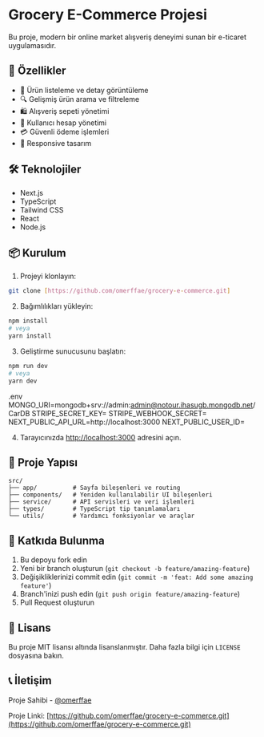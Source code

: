 # Grocery E-Commerce Projesi

Bu proje, modern bir online market alışveriş deneyimi sunan bir e-ticaret uygulamasıdır.

## 🚀 Özellikler

- 🛒 Ürün listeleme ve detay görüntüleme
- 🔍 Gelişmiş ürün arama ve filtreleme
- 🛍️ Alışveriş sepeti yönetimi
- 👤 Kullanıcı hesap yönetimi
- 💳 Güvenli ödeme işlemleri
- 📱 Responsive tasarım

## 🛠️ Teknolojiler

- Next.js
- TypeScript
- Tailwind CSS
- React
- Node.js

## 📦 Kurulum

1. Projeyi klonlayın:
```bash
git clone [https://github.com/omerffae/grocery-e-commerce.git]
```

2. Bağımlılıkları yükleyin:
```bash
npm install
# veya
yarn install
```

3. Geliştirme sunucusunu başlatın:
```bash
npm run dev
# veya
yarn dev
```
.env
MONGO_URI=mongodb+srv://admin:admin@notour.ihasugb.mongodb.net/CarDB
STRIPE_SECRET_KEY=
STRIPE_WEBHOOK_SECRET=
NEXT_PUBLIC_API_URL=http://localhost:3000
NEXT_PUBLIC_USER_ID=

4. Tarayıcınızda [http://localhost:3000](http://localhost:3000) adresini açın.

## 📁 Proje Yapısı

```
src/
├── app/          # Sayfa bileşenleri ve routing
├── components/   # Yeniden kullanılabilir UI bileşenleri
├── service/      # API servisleri ve veri işlemleri
├── types/        # TypeScript tip tanımlamaları
└── utils/        # Yardımcı fonksiyonlar ve araçlar
```

## 🤝 Katkıda Bulunma

1. Bu depoyu fork edin
2. Yeni bir branch oluşturun (`git checkout -b feature/amazing-feature`)
3. Değişikliklerinizi commit edin (`git commit -m 'feat: Add some amazing feature'`)
4. Branch'inizi push edin (`git push origin feature/amazing-feature`)
5. Pull Request oluşturun

## 📝 Lisans

Bu proje MIT lisansı altında lisanslanmıştır. Daha fazla bilgi için `LICENSE` dosyasına bakın.

## 📞 İletişim

Proje Sahibi - [@omerffae](https://github.com/omerffae/grocery-e-commerce.git)

Proje Linki: [https://github.com/omerffae/grocery-e-commerce.git](https://github.com/omerffae/grocery-e-commerce.git)